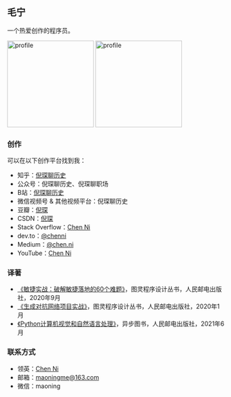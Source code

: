 
## 毛宁

一个热爱创作的程序员。

<img width="200" alt="profile" src="https://user-images.githubusercontent.com/25177645/182061667-2b214ca1-2720-4cab-a275-04bb2bd71f0d.png">
<img width="200" alt="profile" src="https://github.com/maoningme/maoningme.github.io/assets/23329643/22c96d23-0c0d-49a5-a3c0-f3d653b5e24d">

### 创作

可以在以下创作平台找到我：

- 知乎：[倪琛聊历史](https://www.zhihu.com/people/voissurtonchemin)
- 公众号：倪琛聊历史、倪琛聊职场
- B站：[倪琛聊历史](https://space.bilibili.com/3546651476101460)
- 微信视频号 & 其他视频平台：倪琛聊历史
- 豆瓣：[倪琛](https://www.douban.com/people/chen-ni)
- CSDN：[倪琛](https://blog.csdn.net/VoisSurTonChemin)
- Stack Overflow：[Chen Ni](https://stackoverflow.com/users/7438905/chen-ni?tab=profile)
- dev.to：[@chenni](https://dev.to/chenni)
- Medium：[@chen.ni](https://medium.com/@chen.ni)
- YouTube：[Chen Ni](https://www.youtube.com/channel/UCFUVkQ6DNToEPjgbmXhhvlA)

### 译著

- [《敏捷实战：破解敏捷落地的60个难题》](https://book.douban.com/subject/35222610/)，图灵程序设计丛书，人民邮电出版社，2020年9月
- [《生成对抗网络项目实战》](https://book.douban.com/subject/34925965/)，图灵程序设计丛书，人民邮电出版社，2020年1月
- [《Python计算机视觉和自然语言处理》](https://book.douban.com/subject/36014673/)，异步图书，人民邮电出版社，2021年6月

### 联系方式

- 领英：[Chen Ni](https://www.linkedin.com/in/chen-ni-2b40491b6/)
- 邮箱：maoningme@163.com
- 微信：maoning
